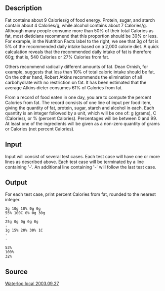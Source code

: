 <h2>Description</h2><p>Fat contains about 9 Calories/g of food energy. Protein, sugar, and starch contain about 4 Calories/g, while alcohol contains about 7 Calories/g. Although many people consume more than 50% of their total Calories as fat, most dieticians recommend that this proportion should be 30% or less. For example, in the Nutrition Facts label to the right, we see that 3g of fat is 5% of the recommended daily intake based on a 2,000 calorie diet. A quick calculation reveals that the recommended daily intake of fat is therefore 60g; that is, 540 Calories or 27% Calories from fat. 
</p>Others recommend radically different amounts of fat. Dean Ornish, for example, suggests that less than 10% of total caloric intake should be fat. On the other hand, Robert Atkins recommends the elimination of all carbohydrate with no restriction on fat. It has been estimated that the average Atkins dieter consumes 61% of Calories from fat. 

From a record of food eaten in one day, you are to compute the percent Calories from fat. The record consists of one line of input per food item, giving the quantity of fat, protein, sugar, starch and alcohol in each. Each quantity is an integer followed by a unit, which will be one of: g (grams), C (Calories), or % (percent Calories). Percentages will be between 0 and 99. At least one of the ingredients will be given as a non-zero quantity of grams or Calories (not percent Calories).
<h2>Input</h2><p>Input will consist of several test cases. Each test case will have one or more lines as described above. Each test case will be terminated by a line containing '-'. An additional line containing '-' will follow the last test case. </p><h2>Output</h2><p>For each test case, print percent Calories from fat, rounded to the nearest integer. </p><pre><code class="language-input1">3g 10g 10% 0g 0g
55% 100C 0% 0g 30g
-
25g 0g 0g 0g 0g
-
1g 15% 20% 30% 1C
-
-
</code></pre><pre><code class="language-output1">53%
100%
32%
</code></pre><h2>Source</h2><a href="searchproblem?field=source&amp;key=Waterloo+local+2003.09.27">Waterloo local 2003.09.27</a>